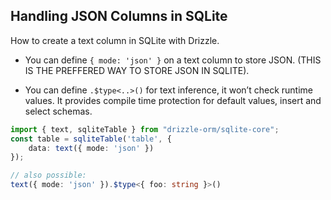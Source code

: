 ## Handling JSON Columns in SQLite

How to create a text column in SQLite with Drizzle.

- You can define `{ mode: 'json' }` on a text column to store JSON. (THIS IS THE PREFFERED WAY TO STORE JSON IN SQLITE).

- You can define `.$type<..>()` for text inference, it won’t check runtime values. It provides compile time protection for default values, insert and select schemas.

```typescript
import { text, sqliteTable } from "drizzle-orm/sqlite-core";
const table = sqliteTable('table', {
	data: text({ mode: 'json' })
});

// also possible:
text({ mode: 'json' }).$type<{ foo: string }>()
```